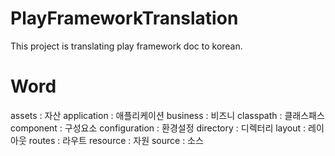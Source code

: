# PlayFrameworkTranslation

This project is translating play framework doc to korean.

# Word 

assets : 자산
application : 애플리케이션
business : 비즈니
classpath : 클래스패스
component : 구성요소
configuration : 환경설정
directory : 디렉터리
layout : 레이아웃
routes : 라우트
resource : 자원
source : 소스
